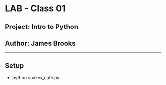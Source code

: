# LAB - Class 01

## Project: Intro to Python

## Author: James Brooks

---

## Setup

- python snakes_cafe.py
